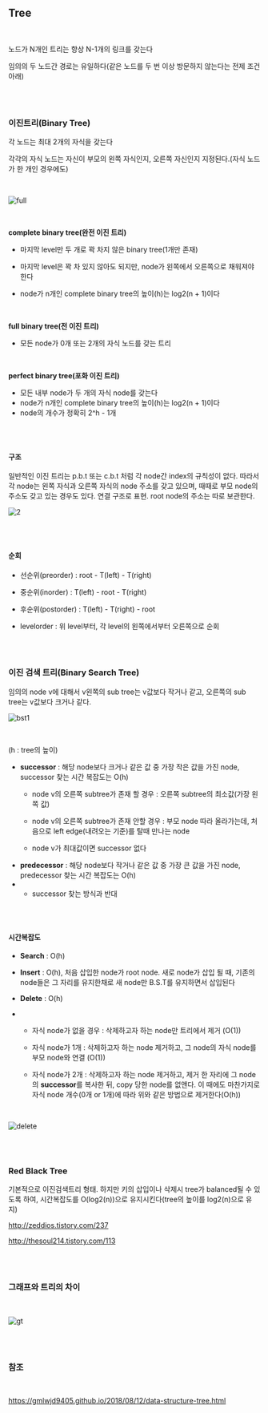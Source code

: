 ## Tree

</br>

노드가 N개인 트리는 항상 N-1개의 링크를 갖는다

임의의 두 노드간 경로는 유일하다(같은 노드를 두 번 이상 방문하지 않는다는 전제 조건 아래)

</br>

</br>

### 이진트리(Binary Tree)

각 노드는 최대 2개의 자식을 갖는다

각각의 자식 노드는 자신이 부모의 왼쪽 자식인지, 오른쪽 자신인지 지정된다.(자식 노드가 한 개인 경우에도)

</br>

![full](./full.png)

</br>

**complete binary tree(완전 이진 트리)**

* 마지막 level만 두 개로 꽉 차지 않은 binary tree(1개만 존재)
* 마지막 level은 꽉 차 있지 않아도 되지만, node가 왼쪽에서 오른쪽으로 채워져야 한다

* node가 n개인 complete binary tree의 높이(h)는 log2(n + 1)이다

</br>

**full binary tree(전 이진 트리)**

* 모든 node가 0개 또는 2개의 자식 노드를 갖는 트리

</br>

**perfect binary tree(포화 이진 트리)**

* 모든 내부 node가 두 개의 자식 node를 갖는다
* node가 n개인 complete binary tree의 높이(h)는 log2(n + 1)이다
* node의 개수가 정확히 2^h - 1개

</br>

</br>

#### 구조

일반적인 이진 트리는 p.b.t 또는 c.b.t 처럼 각 node간 index의 규칙성이 없다. 따라서 각 node는 왼쪽 자식과 오른쪽 자식의 node 주소를 갖고 있으며, 때때로 부모 node의 주소도 갖고 있는 경우도 있다. 연결 구조로 표현. root node의 주소는 따로 보관한다.

![2](./tree2.jpg)



</br>

</br>

#### 순회

* 선순위(preorder) : root - T(left) - T(right)

* 중순위(inorder) : T(left) - root - T(right)

* 후순위(postorder) : T(left) - T(right) - root

* levelorder : 위 level부터, 각 level의 왼쪽에서부터 오른쪽으로 순회

</br>

</br>

### 이진 검색 트리(Binary Search Tree)

임의의 node v에 대해서 v왼쪽의 sub tree는 v값보다 작거나 같고, 오른쪽의 sub tree는 v값보다 크거나 같다.



![bst1](./bst1.jpg)



</br>

(h : tree의 높이)

* **successor** : 해당 node보다 크거나 같은 값 중 가장 작은 값을 가진 node, successor 찾는 시간 복잡도는 O(h)
  * node v의 오른쪽 subtree가 존재 할 경우 : 오른쪽 subtree의 최소값(가장 왼쪽 값)

  * node v의 오른쪽 subtree가 존재 안할 경우 : 부모 node 따라 올라가는데, 처음으로 left edge(내려오는 기준)를 탈때 만나는 node

  * node v가 최대값이면 successor 없다
* **predecessor** : 해당 node보다 작거나 같은 값 중 가장 큰 값을 가진 node, predecessor 찾는 시간 복잡도는 O(h)
* * successor 찾는 방식과 반대

</br>

</br>

#### 시간복잡도

* **Search** : O(h)

* **Insert** : O(h), 처음 삽입한 node가 root node. 새로 node가 삽입 될 때, 기존의 node들은 그 자리를 유지한채로 새 node만 B.S.T를 유지하면서 삽입된다

* **Delete** : O(h)

* * 자식 node가 없을 경우 : 삭제하고자 하는 node만 트리에서 제거 (O(1))

  * 자식 node가 1개 : 삭제하고자 하는 node 제거하고, 그 node의 자식 node를 부모 node와 연결 (O(1))

  * 자식 node가 2개 : 삭제하고자 하는 node 제거하고, 제거 한 자리에 그 node의 **successor**를 복사한 뒤, copy 당한 node를 없앤다. 이 때에도 마찬가지로 자식 node 개수(0개 or 1개)에 따라 위와 같은 방법으로 제거한다(O(h))

    </br>


![delete](./delete.jpg)

</br>

</br>

### Red Black Tree ###

기본적으로 이진검색트리 형태. 하지만 키의 삽입이나 삭제시 tree가 balanced될 수 있도록 하여, 시간복잡도를 O(log2(n))으로 유지시킨다(tree의 높이를 log2(n)으로 유지)

http://zeddios.tistory.com/237

http://thesoul214.tistory.com/113

</br>

</br>

### 그래프와 트리의 차이

</br>

![gt](./gt.png)

</br>

</br>

### 참조

</br>

https://gmlwjd9405.github.io/2018/08/12/data-structure-tree.html